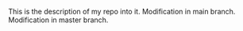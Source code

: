 This is the description of my repo into it.
 Modification in main branch.
Modification in master branch.
